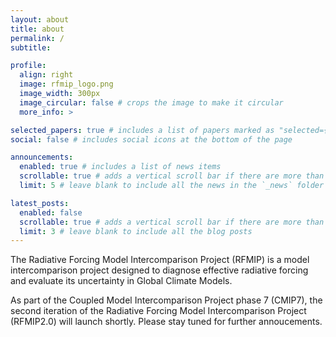 ```yaml
---
layout: about
title: about
permalink: /
subtitle: 

profile:
  align: right
  image: rfmip_logo.png
  image_width: 300px
  image_circular: false # crops the image to make it circular
  more_info: >

selected_papers: true # includes a list of papers marked as "selected={true}"
social: false # includes social icons at the bottom of the page

announcements:
  enabled: true # includes a list of news items
  scrollable: true # adds a vertical scroll bar if there are more than 3 news items
  limit: 5 # leave blank to include all the news in the `_news` folder

latest_posts:
  enabled: false
  scrollable: true # adds a vertical scroll bar if there are more than 3 new posts items
  limit: 3 # leave blank to include all the blog posts
---
```


The Radiative Forcing Model Intercomparison Project (RFMIP) is a model intercomparison project designed to diagnose effective radiative forcing and evaluate its uncertainty in Global Climate Models.

As part of the Coupled Model Intercomparison Project phase 7 (CMIP7), the second iteration of the Radiative Forcing Model Intercomparison Project (RFMIP2.0) will launch shortly. Please stay tuned for further annoucements.
